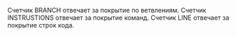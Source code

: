 Счетчик BRANCH отвечает за покрытие по ветвлениям.
Счетчик INSTRUSTIONS отвечает за покрытие команд.
Счетчик LINE отвечает за покрытие строк кода.
